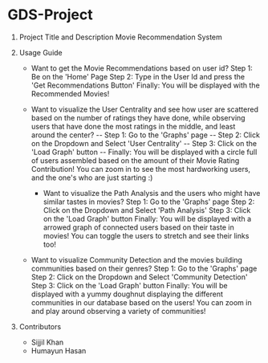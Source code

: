 # GDS-Project

1. Project Title and Description
   Movie Recommendation System

3. Usage Guide
   - Want to get the Movie Recommendations based on user id?
     Step 1: Be on the 'Home' Page
     Step 2: Type in the User Id and press the 'Get Recommendations Button'
     Finally: You will be displayed with the Recommended Movies!

   - Want to visualize the User Centrality and see how user are scattered based on the number of ratings they have done, while observing users that have done the most ratings in the middle, and least around the center?
     -- Step 1: Go to the 'Graphs' page
     -- Step 2: Click on the Dropdown and Select 'User Centrality'
     -- Step 3: Click on the 'Load Graph' button
     -- Finally: You will be displayed with a circle full of users assembled based on the amount of their Movie Rating Contribution!
     You can zoom in to see the most hardworking users, and the one's who are just starting :)

     - Want to visualize the Path Analysis and the users who might have similar tastes in movies?
     Step 1: Go to the 'Graphs' page
     Step 2: Click on the Dropdown and Select 'Path Analysis'
     Step 3: Click on the 'Load Graph' button
     Finally: You will be displayed with a arrowed graph of connected users based on their taste in movies!
   You can toggle the users to stretch and see their links too!

   - Want to visualize Community Detection and the movies building communities based on their genres?
     Step 1: Go to the 'Graphs' page
     Step 2: Click on the Dropdown and Select 'Community Detection'
     Step 3: Click on the 'Load Graph' button
     Finally: You will be displayed with a yummy doughnut displaying the different communities in our database based on the users!
     You can zoom in and play around observing a variety of communities!


5. Contributors
   - Sijjil Khan
   - Humayun Hasan
